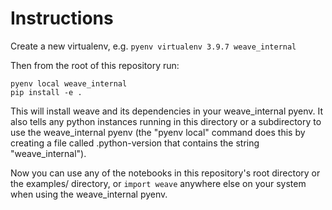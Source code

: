 # Instructions

Create a new virtualenv, e.g. `pyenv virtualenv 3.9.7 weave_internal`

Then from the root of this repository run:

```
pyenv local weave_internal
pip install -e .
```

This will install weave and its dependencies in your weave_internal pyenv. It also tells any python instances running in this directory or a subdirectory to use the weave_internal pyenv (the "pyenv local" command does this by creating a file called .python-version that contains the string "weave_internal").

Now you can use any of the notebooks in this repository's root directory or the examples/ directory, or `import weave` anywhere else on your system when using the weave_internal pyenv.
